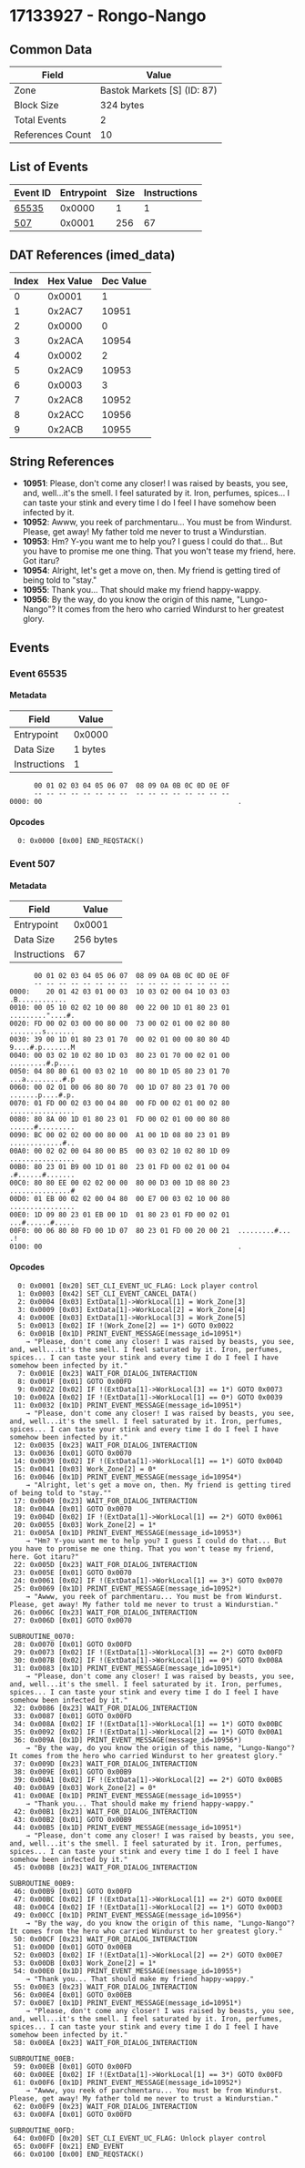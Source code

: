 # 17133927 - Rongo-Nango

## Common Data

| Field            | Value                       |
|------------------|-----------------------------|
| Zone             | Bastok Markets [S] (ID: 87) |
| Block Size       | 324 bytes                   |
| Total Events     | 2                           |
| References Count | 10                          |

## List of Events

| Event ID              | Entrypoint   |   Size |   Instructions |
|-----------------------|--------------|--------|----------------|
| [65535](#event-65535) | 0x0000       |      1 |              1 |
| [507](#event-507)     | 0x0001       |    256 |             67 |

## DAT References (imed_data)

|   Index | Hex Value   |   Dec Value |
|---------|-------------|-------------|
|       0 | 0x0001      |           1 |
|       1 | 0x2AC7      |       10951 |
|       2 | 0x0000      |           0 |
|       3 | 0x2ACA      |       10954 |
|       4 | 0x0002      |           2 |
|       5 | 0x2AC9      |       10953 |
|       6 | 0x0003      |           3 |
|       7 | 0x2AC8      |       10952 |
|       8 | 0x2ACC      |       10956 |
|       9 | 0x2ACB      |       10955 |

## String References

- **10951**: Please, don't come any closer! I was raised by beasts, you see, and, well...it's the smell. I feel saturated by it. Iron, perfumes, spices... I can taste your stink and every time I do I feel I have somehow been infected by it.
- **10952**: Awww, you reek of parchmentaru... You must be from Windurst. Please, get away! My father told me never to trust a Windurstian.
- **10953**: Hm? Y-you want me to help you? I guess I could do that... But you have to promise me one thing. That you won't tease my friend, here. Got itaru?
- **10954**: Alright, let's get a move on, then. My friend is getting tired of being told to "stay."
- **10955**: Thank you... That should make my friend happy-wappy.
- **10956**: By the way, do you know the origin of this name, "Lungo-Nango"? It comes from the hero who carried Windurst to her greatest glory.

## Events

### Event 65535

#### Metadata

| Field        | Value   |
|--------------|---------|
| Entrypoint   | 0x0000  |
| Data Size    | 1 bytes |
| Instructions | 1       |

```
      00 01 02 03 04 05 06 07  08 09 0A 0B 0C 0D 0E 0F
      -- -- -- -- -- -- -- --  -- -- -- -- -- -- -- --
0000: 00                                                .               
```

#### Opcodes

```
  0: 0x0000 [0x00] END_REQSTACK()
```

### Event 507

#### Metadata

| Field        | Value     |
|--------------|-----------|
| Entrypoint   | 0x0001    |
| Data Size    | 256 bytes |
| Instructions | 67        |

```
      00 01 02 03 04 05 06 07  08 09 0A 0B 0C 0D 0E 0F
      -- -- -- -- -- -- -- --  -- -- -- -- -- -- -- --
0000:    20 01 42 03 01 00 03  10 03 02 00 04 10 03 03    .B............
0010: 00 05 10 02 02 10 00 80  00 22 00 1D 01 80 23 01  ........."....#.
0020: FD 00 02 03 00 00 80 00  73 00 02 01 00 02 80 80  ........s.......
0030: 39 00 1D 01 80 23 01 70  00 02 01 00 00 80 80 4D  9....#.p.......M
0040: 00 03 02 10 02 80 1D 03  80 23 01 70 00 02 01 00  .........#.p....
0050: 04 80 80 61 00 03 02 10  00 80 1D 05 80 23 01 70  ...a.........#.p
0060: 00 02 01 00 06 80 80 70  00 1D 07 80 23 01 70 00  .......p....#.p.
0070: 01 FD 00 02 03 00 04 80  00 FD 00 02 01 00 02 80  ................
0080: 80 8A 00 1D 01 80 23 01  FD 00 02 01 00 00 80 80  ......#.........
0090: BC 00 02 02 00 00 80 00  A1 00 1D 08 80 23 01 B9  .............#..
00A0: 00 02 02 00 04 80 00 B5  00 03 02 10 02 80 1D 09  ................
00B0: 80 23 01 B9 00 1D 01 80  23 01 FD 00 02 01 00 04  .#......#.......
00C0: 80 80 EE 00 02 02 00 00  80 00 D3 00 1D 08 80 23  ...............#
00D0: 01 EB 00 02 02 00 04 80  00 E7 00 03 02 10 00 80  ................
00E0: 1D 09 80 23 01 EB 00 1D  01 80 23 01 FD 00 02 01  ...#......#.....
00F0: 00 06 80 80 FD 00 1D 07  80 23 01 FD 00 20 00 21  .........#... .!
0100: 00                                                .               
```

#### Opcodes

```
  0: 0x0001 [0x20] SET_CLI_EVENT_UC_FLAG: Lock player control
  1: 0x0003 [0x42] SET_CLI_EVENT_CANCEL_DATA()
  2: 0x0004 [0x03] ExtData[1]->WorkLocal[1] = Work_Zone[3]
  3: 0x0009 [0x03] ExtData[1]->WorkLocal[2] = Work_Zone[4]
  4: 0x000E [0x03] ExtData[1]->WorkLocal[3] = Work_Zone[5]
  5: 0x0013 [0x02] IF !(Work_Zone[2] == 1*) GOTO 0x0022
  6: 0x001B [0x1D] PRINT_EVENT_MESSAGE(message_id=10951*)
    → "Please, don't come any closer! I was raised by beasts, you see, and, well...it's the smell. I feel saturated by it. Iron, perfumes, spices... I can taste your stink and every time I do I feel I have somehow been infected by it."
  7: 0x001E [0x23] WAIT_FOR_DIALOG_INTERACTION
  8: 0x001F [0x01] GOTO 0x00FD
  9: 0x0022 [0x02] IF !(ExtData[1]->WorkLocal[3] == 1*) GOTO 0x0073
 10: 0x002A [0x02] IF !(ExtData[1]->WorkLocal[1] == 0*) GOTO 0x0039
 11: 0x0032 [0x1D] PRINT_EVENT_MESSAGE(message_id=10951*)
    → "Please, don't come any closer! I was raised by beasts, you see, and, well...it's the smell. I feel saturated by it. Iron, perfumes, spices... I can taste your stink and every time I do I feel I have somehow been infected by it."
 12: 0x0035 [0x23] WAIT_FOR_DIALOG_INTERACTION
 13: 0x0036 [0x01] GOTO 0x0070
 14: 0x0039 [0x02] IF !(ExtData[1]->WorkLocal[1] == 1*) GOTO 0x004D
 15: 0x0041 [0x03] Work_Zone[2] = 0*
 16: 0x0046 [0x1D] PRINT_EVENT_MESSAGE(message_id=10954*)
    → "Alright, let's get a move on, then. My friend is getting tired of being told to "stay.""
 17: 0x0049 [0x23] WAIT_FOR_DIALOG_INTERACTION
 18: 0x004A [0x01] GOTO 0x0070
 19: 0x004D [0x02] IF !(ExtData[1]->WorkLocal[1] == 2*) GOTO 0x0061
 20: 0x0055 [0x03] Work_Zone[2] = 1*
 21: 0x005A [0x1D] PRINT_EVENT_MESSAGE(message_id=10953*)
    → "Hm? Y-you want me to help you? I guess I could do that... But you have to promise me one thing. That you won't tease my friend, here. Got itaru?"
 22: 0x005D [0x23] WAIT_FOR_DIALOG_INTERACTION
 23: 0x005E [0x01] GOTO 0x0070
 24: 0x0061 [0x02] IF !(ExtData[1]->WorkLocal[1] == 3*) GOTO 0x0070
 25: 0x0069 [0x1D] PRINT_EVENT_MESSAGE(message_id=10952*)
    → "Awww, you reek of parchmentaru... You must be from Windurst. Please, get away! My father told me never to trust a Windurstian."
 26: 0x006C [0x23] WAIT_FOR_DIALOG_INTERACTION
 27: 0x006D [0x01] GOTO 0x0070

SUBROUTINE_0070:
 28: 0x0070 [0x01] GOTO 0x00FD
 29: 0x0073 [0x02] IF !(ExtData[1]->WorkLocal[3] == 2*) GOTO 0x00FD
 30: 0x007B [0x02] IF !(ExtData[1]->WorkLocal[1] == 0*) GOTO 0x008A
 31: 0x0083 [0x1D] PRINT_EVENT_MESSAGE(message_id=10951*)
    → "Please, don't come any closer! I was raised by beasts, you see, and, well...it's the smell. I feel saturated by it. Iron, perfumes, spices... I can taste your stink and every time I do I feel I have somehow been infected by it."
 32: 0x0086 [0x23] WAIT_FOR_DIALOG_INTERACTION
 33: 0x0087 [0x01] GOTO 0x00FD
 34: 0x008A [0x02] IF !(ExtData[1]->WorkLocal[1] == 1*) GOTO 0x00BC
 35: 0x0092 [0x02] IF !(ExtData[1]->WorkLocal[2] == 1*) GOTO 0x00A1
 36: 0x009A [0x1D] PRINT_EVENT_MESSAGE(message_id=10956*)
    → "By the way, do you know the origin of this name, "Lungo-Nango"? It comes from the hero who carried Windurst to her greatest glory."
 37: 0x009D [0x23] WAIT_FOR_DIALOG_INTERACTION
 38: 0x009E [0x01] GOTO 0x00B9
 39: 0x00A1 [0x02] IF !(ExtData[1]->WorkLocal[2] == 2*) GOTO 0x00B5
 40: 0x00A9 [0x03] Work_Zone[2] = 0*
 41: 0x00AE [0x1D] PRINT_EVENT_MESSAGE(message_id=10955*)
    → "Thank you... That should make my friend happy-wappy."
 42: 0x00B1 [0x23] WAIT_FOR_DIALOG_INTERACTION
 43: 0x00B2 [0x01] GOTO 0x00B9
 44: 0x00B5 [0x1D] PRINT_EVENT_MESSAGE(message_id=10951*)
    → "Please, don't come any closer! I was raised by beasts, you see, and, well...it's the smell. I feel saturated by it. Iron, perfumes, spices... I can taste your stink and every time I do I feel I have somehow been infected by it."
 45: 0x00B8 [0x23] WAIT_FOR_DIALOG_INTERACTION

SUBROUTINE_00B9:
 46: 0x00B9 [0x01] GOTO 0x00FD
 47: 0x00BC [0x02] IF !(ExtData[1]->WorkLocal[1] == 2*) GOTO 0x00EE
 48: 0x00C4 [0x02] IF !(ExtData[1]->WorkLocal[2] == 1*) GOTO 0x00D3
 49: 0x00CC [0x1D] PRINT_EVENT_MESSAGE(message_id=10956*)
    → "By the way, do you know the origin of this name, "Lungo-Nango"? It comes from the hero who carried Windurst to her greatest glory."
 50: 0x00CF [0x23] WAIT_FOR_DIALOG_INTERACTION
 51: 0x00D0 [0x01] GOTO 0x00EB
 52: 0x00D3 [0x02] IF !(ExtData[1]->WorkLocal[2] == 2*) GOTO 0x00E7
 53: 0x00DB [0x03] Work_Zone[2] = 1*
 54: 0x00E0 [0x1D] PRINT_EVENT_MESSAGE(message_id=10955*)
    → "Thank you... That should make my friend happy-wappy."
 55: 0x00E3 [0x23] WAIT_FOR_DIALOG_INTERACTION
 56: 0x00E4 [0x01] GOTO 0x00EB
 57: 0x00E7 [0x1D] PRINT_EVENT_MESSAGE(message_id=10951*)
    → "Please, don't come any closer! I was raised by beasts, you see, and, well...it's the smell. I feel saturated by it. Iron, perfumes, spices... I can taste your stink and every time I do I feel I have somehow been infected by it."
 58: 0x00EA [0x23] WAIT_FOR_DIALOG_INTERACTION

SUBROUTINE_00EB:
 59: 0x00EB [0x01] GOTO 0x00FD
 60: 0x00EE [0x02] IF !(ExtData[1]->WorkLocal[1] == 3*) GOTO 0x00FD
 61: 0x00F6 [0x1D] PRINT_EVENT_MESSAGE(message_id=10952*)
    → "Awww, you reek of parchmentaru... You must be from Windurst. Please, get away! My father told me never to trust a Windurstian."
 62: 0x00F9 [0x23] WAIT_FOR_DIALOG_INTERACTION
 63: 0x00FA [0x01] GOTO 0x00FD

SUBROUTINE_00FD:
 64: 0x00FD [0x20] SET_CLI_EVENT_UC_FLAG: Unlock player control
 65: 0x00FF [0x21] END_EVENT
 66: 0x0100 [0x00] END_REQSTACK()
```
